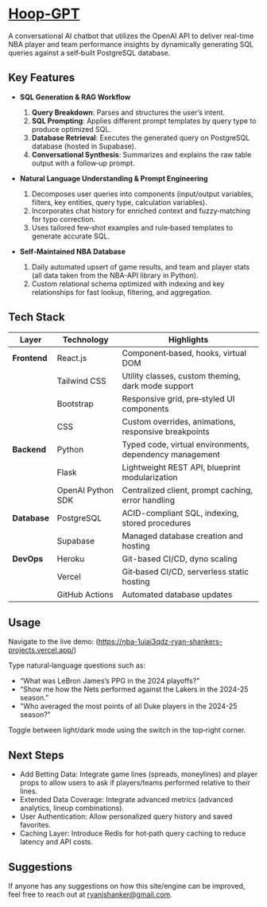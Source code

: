 # [Hoop-GPT](https://nba-1uiai3qdz-ryan-shankers-projects.vercel.app/)
A conversational AI chatbot that utilizes the OpenAI API to deliver real-time NBA player and team performance insights by dynamically generating SQL queries against a self‑built PostgreSQL database.

## Key Features
 
- **SQL Generation & RAG Workflow**  
  1. **Query Breakdown**: Parses and structures the user’s intent.  
  2. **SQL Prompting**: Applies different prompt templates by query type to produce optimized SQL.  
  3. **Database Retrieval**: Executes the generated query on PostgreSQL database (hosted in Supabase).  
  4. **Conversational Synthesis**: Summarizes and explains the raw table output with a follow‑up prompt.
 
- **Natural Language Understanding & Prompt Engineering**  
  1. Decomposes user queries into components (input/output variables, filters, key entities, query type, calculation variables).  
  2. Incorporates chat history for enriched context and fuzzy‑matching for typo correction.  
  3. Uses tailored few‑shot examples and rule‑based templates to generate accurate SQL.
 
- **Self‑Maintained NBA Database**  
  1. Daily automated upsert of game results, and team and player stats (all data taken from the NBA-API library in Python).  
  2. Custom relational schema optimized with indexing and key relationships for fast lookup, filtering, and aggregation.
 
## Tech Stack

| Layer            | Technology              | Highlights                                                 |
|------------------|-------------------------|------------------------------------------------------------|
| **Frontend**     | React.js                | Component‑based, hooks, virtual DOM                        |
|                  | Tailwind CSS            | Utility classes, custom theming, dark mode support         |
|                  | Bootstrap               | Responsive grid, pre‑styled UI components                  |
|                  | CSS                     | Custom overrides, animations, responsive breakpoints       |
| **Backend**      | Python                  | Typed code, virtual environments, dependency management    |
|                  | Flask                   | Lightweight REST API, blueprint modularization             |
|                  | OpenAI Python SDK       | Centralized client, prompt caching, error handling         |
| **Database**     | PostgreSQL              | ACID-compliant SQL, indexing, stored procedures            |
|                  | Supabase                | Managed database creation and hosting                      |
| **DevOps**       | Heroku                  | Git-based CI/CD, dyno scaling                              |
|                  | Vercel                  | Git‑based CI/CD, serverless static hosting                 |
|                  | GitHub Actions          | Automated database updates                                 |

## Usage
Navigate to the live demo: (https://nba-1uiai3qdz-ryan-shankers-projects.vercel.app/) 

Type natural‑language questions such as:
- “What was LeBron James’s PPG in the 2024 playoffs?”
- “Show me how the Nets performed against the Lakers in the 2024-25 season.”
- "Who averaged the most points of all Duke players in the 2024-25 season?"

Toggle between light/dark mode using the switch in the top‑right corner.

## Next Steps
- Add Betting Data: Integrate game lines (spreads, moneylines) and player props to allow users to ask if players/teams performed relative to their lines. 
- Extended Data Coverage: Integrate advanced metrics (advanced analytics, lineup combinations).
- User Authentication: Allow personalized query history and saved favorites.
- Caching Layer: Introduce Redis for hot‑path query caching to reduce latency and API costs.

## Suggestions
If anyone has any suggestions on how this site/engine can be improved, feel free to reach out at ryanjshanker@gmail.com.
